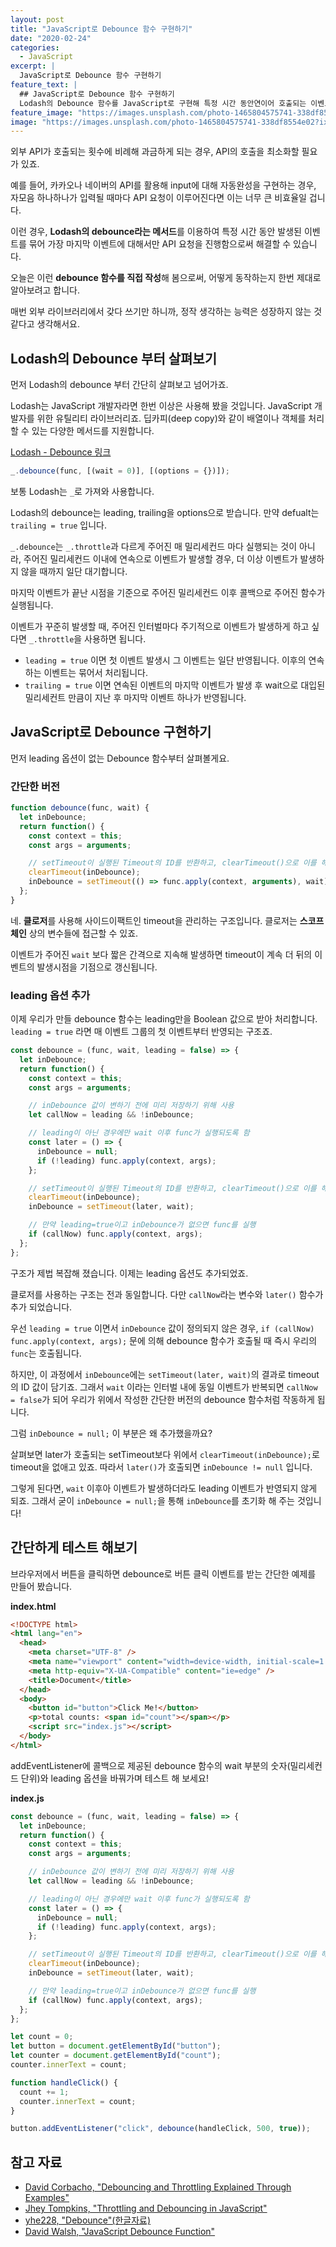 ```yaml
---
layout: post
title: "JavaScript로 Debounce 함수 구현하기"
date: "2020-02-24"
categories:
  - JavaScript
excerpt: |
  JavaScript로 Debounce 함수 구현하기
feature_text: |
  ## JavaScript로 Debounce 함수 구현하기
  Lodash의 Debounce 함수를 JavaScript로 구현해 특정 시간 동안연이어 호출되는 이벤트 함수 중 가장 마지막 함수를 호출하기
feature_image: "https://images.unsplash.com/photo-1465804575741-338df8554e02?ixlib=rb-1.2.1&ixid=eyJhcHBfaWQiOjEyMDd9&auto=format&fit=crop&w=2253&q=80"
image: "https://images.unsplash.com/photo-1465804575741-338df8554e02?ixlib=rb-1.2.1&ixid=eyJhcHBfaWQiOjEyMDd9&auto=format&fit=crop&w=2253&q=80"
---
```


외부 API가 호출되는 횟수에 비례해 과금하게 되는 경우, API의 호출을 최소화할 필요가 있죠.

예를 들어, 카카오나 네이버의 API를 활용해 input에 대해 자동완성을 구현하는 경우, 자모음 하나하나가 입력될 때마다 API 요청이 이루어진다면 이는 너무 큰 비효율일 겁니다.

이런 경우, **Lodash의 debounce라는 메서드**를 이용하여 특정 시간 동안 발생된 이벤트를 묶어 가장 마지막 이벤트에 대해서만 API 요청을 진행함으로써 해결할 수 있습니다.

오늘은 이런 **debounce 함수를 직접 작성**해 봄으로써, 어떻게 동작하는지 한번 제대로 알아보려고 합니다.

매번 외부 라이브러리에서 갖다 쓰기만 하니까, 정작 생각하는 능력은 성장하지 않는 것 같다고 생각해서요.

## Lodash의 Debounce 부터 살펴보기

먼저 Lodash의 debounce 부터 간단히 살펴보고 넘어가죠.

Lodash는 JavaScript 개발자라면 한번 이상은 사용해 봤을 것입니다.
JavaScript 개발자를 위한 유틸리티 라이브러리죠. 딥카피(deep copy)와 같이 배열이나 객체를 처리할 수 있는 다양한 메서드를 지원합니다.

[Lodash - Debounce 링크](https://lodash.com/docs/4.17.15#debounce)

```javascript
_.debounce(func, [(wait = 0)], [(options = {})]);
```

보통 Lodash는 `_`로 가져와 사용합니다.

Lodash의 debounce는 leading, trailing을 options으로 받습니다.
만약 defualt는 `trailing = true` 입니다.

`_.debounce`는 `_.throttle`과 다르게 주어진 매 밀리세컨드 마다 실행되는 것이 아니라, 주어진 밀리세컨드 이내에 연속으로 이벤트가 발생할 경우, 더 이상 이벤트가 발생하지 않을 때까지 일단 대기합니다.

마지막 이벤트가 끝난 시점을 기준으로 주어진 밀리세컨드 이후 콜백으로 주어진 함수가 실행됩니다.

이벤트가 꾸준히 발생할 때, 주어진 인터벌마다 주기적으로 이벤트가 발생하게 하고 싶다면 `_.throttle`을 사용하면 됩니다.

- `leading = true` 이면 첫 이벤트 발생시 그 이벤트는 일단 반영됩니다. 이후의 연속하는 이벤트는 묶어서 처리됩니다.
- `trailing = true` 이면 연속된 이벤트의 마지막 이벤트가 발생 후 wait으로 대입된 밀리세컨트 만큼이 지난 후 마지막 이벤트 하나가 반영됩니다.

## JavaScript로 Debounce 구현하기

먼저 leading 옵션이 없는 Debounce 함수부터 살펴볼게요.

### 간단한 버전

```javascript
function debounce(func, wait) {
  let inDebounce;
  return function() {
    const context = this;
    const args = arguments;

    // setTimeout이 실행된 Timeout의 ID를 반환하고, clearTimeout()으로 이를 해제할 수 있음을 이용
    clearTimeout(inDebounce);
    inDebounce = setTimeout(() => func.apply(context, arguments), wait);
  };
}
```

네. **클로저**를 사용해 사이드이팩트인 timeout을 관리하는 구조입니다.
클로저는 **스코프체인** 상의 변수들에 접근할 수 있죠.

이벤트가 주어진 `wait` 보다 짧은 간격으로 지속해 발생하면 timeout이 계속 더 뒤의 이벤트의 발생시점을 기점으로 갱신됩니다.

### leading 옵션 추가

이제 우리가 만들 debounce 함수는 leading만을 Boolean 값으로 받아 처리합니다.
`leading = true` 라면 매 이벤트 그룹의 첫 이벤트부터 반영되는 구조죠.

```javascript
const debounce = (func, wait, leading = false) => {
  let inDebounce;
  return function() {
    const context = this;
    const args = arguments;

    // inDebounce 값이 변하기 전에 미리 저장하기 위해 사용
    let callNow = leading && !inDebounce;

    // leading이 아닌 경우에만 wait 이후 func가 실행되도록 함
    const later = () => {
      inDebounce = null;
      if (!leading) func.apply(context, args);
    };

    // setTimeout이 실행된 Timeout의 ID를 반환하고, clearTimeout()으로 이를 해제할 수 있음을 이용
    clearTimeout(inDebounce);
    inDebounce = setTimeout(later, wait);

    // 만약 leading=true이고 inDebounce가 없으면 func를 실행
    if (callNow) func.apply(context, args);
  };
};
```

구조가 제법 복잡해 졌습니다.
이제는 leading 옵션도 추가되었죠.

클로저를 사용하는 구조는 전과 동일합니다.
다만 `callNow`라는 변수와 `later()` 함수가 추가 되었습니다.

우선 `leading = true` 이면서 `inDebounce` 값이 정의되지 않은 경우,
`if (callNow) func.apply(context, args);` 문에 의해 debounce 함수가 호출될 때 즉시 우리의 `func`는 호출됩니다.

하지만, 이 과정에서 `inDebounce`에는 `setTimeout(later, wait)`의 결과로 timeout의 ID 값이 담기죠.
그래서 `wait` 이라는 인터벌 내에 동일 이벤트가 반복되면 `callNow = false`가 되어 우리가 위에서 작성한 간단한 버전의 debounce 함수처럼 작동하게 됩니다.

그럼 `inDebounce = null;` 이 부분은 왜 추가했을까요?

살펴보면 later가 호출되는 setTimeout보다 위에서 `clearTimeout(inDebounce);`로 timeout을 없애고 있죠.
따라서 `later()`가 호출되면 `inDebounce != null` 입니다.

그렇게 된다면, `wait` 이후아 이벤트가 발생하더라도 leading 이벤트가 반영되지 않게 되죠.
그래서 굳이 `inDebounce = null;`을 통해 `inDebounce`를 초기화 해 주는 것입니다!

## 간단하게 테스트 해보기

브라우저에서 버튼을 클릭하면 debounce로 버튼 클릭 이벤트를 받는 간단한 예제를 만들어 봤습니다.

**index.html**

```html
<!DOCTYPE html>
<html lang="en">
  <head>
    <meta charset="UTF-8" />
    <meta name="viewport" content="width=device-width, initial-scale=1.0" />
    <meta http-equiv="X-UA-Compatible" content="ie=edge" />
    <title>Document</title>
  </head>
  <body>
    <button id="button">Click Me!</button>
    <p>total counts: <span id="count"></span></p>
    <script src="index.js"></script>
  </body>
</html>
```

addEventListener에 콜백으로 제공된 debounce 함수의 wait 부분의 숫자(밀리세컨드 단위)와 leading 옵션을 바꿔가며 테스트 해 보세요!

**index.js**

```javascript
const debounce = (func, wait, leading = false) => {
  let inDebounce;
  return function() {
    const context = this;
    const args = arguments;

    // inDebounce 값이 변하기 전에 미리 저장하기 위해 사용
    let callNow = leading && !inDebounce;

    // leading이 아닌 경우에만 wait 이후 func가 실행되도록 함
    const later = () => {
      inDebounce = null;
      if (!leading) func.apply(context, args);
    };

    // setTimeout이 실행된 Timeout의 ID를 반환하고, clearTimeout()으로 이를 해제할 수 있음을 이용
    clearTimeout(inDebounce);
    inDebounce = setTimeout(later, wait);

    // 만약 leading=true이고 inDebounce가 없으면 func를 실행
    if (callNow) func.apply(context, args);
  };
};

let count = 0;
let button = document.getElementById("button");
let counter = document.getElementById("count");
counter.innerText = count;

function handleClick() {
  count += 1;
  counter.innerText = count;
}

button.addEventListener("click", debounce(handleClick, 500, true));
```

## 참고 자료

- [David Corbacho, "Debouncing and Throttling Explained Through Examples"](https://css-tricks.com/debouncing-throttling-explained-examples/)
- [Jhey Tompkins, "Throttling and Debouncing in JavaScript"](https://codeburst.io/throttling-and-debouncing-in-javascript-b01cad5c8edf)
- [yhe228, "Debounce"(한글자료)](https://velog.io/@yhe228/Debounce)
- [David Walsh, "JavaScript Debounce Function"](https://davidwalsh.name/javascript-debounce-function)
